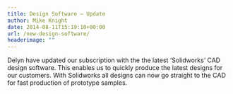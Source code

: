 ```yaml
---
title: Design Software – Update
author: Mike Knight
date: 2014-08-11T15:19:10+00:00
url: /new-design-software/
headerimage: ""
---
```

Delyn have updated our subscription with the the latest &#8216;Solidworks&#8217; CAD design software. This enables us to quickly produce the latest designs for our customers. With Solidworks all designs can now go straight to the CAD for fast production of prototype samples.